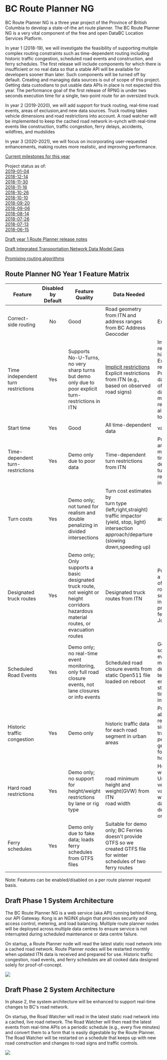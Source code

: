 # BC Route Planner NG
BC Route Planner NG is a three year project of the Province of British Columbia to develop a state-of-the art route planner. The BC Route Planner NG is a very vital component of the free and open DataBC Location Services Platform.

In year 1 (2018-19), we will investigate the feasibility of supporting multiple complex routing constraints such as time-dependent routing including historic traffic congestion, scheduled road events and construction, and ferry schedules. The first release will include components for which there is insufficient or no real data so that a stable API will be available for developers sooner than later. Such components will be turned off by default. Creating and managing data sources is out of scope of this project. Getting data custodians to put usable data APIs in place is not expected this year. The performance goal of the first release of RPNG is under two seconds execution time for a single, two-point route for an oversized truck. 

In year 2 (2019-2020), we will add support for truck routing, real-time road events, areas of exclusion,and new data sources. Truck routing takes vehicle dimensions and road restrictions into account. A road watcher will be implemented to keep the cached road network in-synch with real-time events like construction, traffic congestion, ferry delays, accidents, wildfires, and mudslides

In year 3 (2020-2021), we will focus on incorporating user-requested enhancements, making routes more realistic, and improving performance.

[Current milestones for this year](https://github.com/bcgov/ols-router/milestones)

Project status as of:<br>
[2019-01-04](https://github.com/bcgov/ols-router/blob/master/docs/rpng-2018-status-12.md)<br>
[2018-12-14](https://github.com/bcgov/ols-router/blob/master/docs/rpng-2018-status-11.md)<br>
[2018-11-30](https://github.com/bcgov/ols-router/blob/master/docs/rpng-2018-status-10.md)<br>
[2018-11-16](https://github.com/bcgov/ols-router/blob/master/docs/rpng-2018-status-9.md)<br>
[2018-10-26](https://github.com/bcgov/ols-router/blob/master/docs/rpng-2018-status-8.md)<br>
[2018-10-10](https://github.com/bcgov/ols-router/blob/master/docs/rpng-2018-status-7.md)<br>
[2018-09-20](https://github.com/bcgov/ols-router/blob/master/docs/rpng-2018-status-6.md)<br>
[2018-09-06](https://github.com/bcgov/ols-router/blob/master/docs/rpng-2018-status-5.md)<br>
[2018-08-14](https://github.com/bcgov/ols-router/blob/master/docs/rpng-2018-status-4.md)<br>
[2018-07-26](https://github.com/bcgov/ols-router/blob/master/docs/rpng-2018-status-3.md)<br>
[2018-07-13](https://github.com/bcgov/ols-router/blob/master/docs/rpng-2018-status-2.md)<br>
[2018-06-15](https://github.com/bcgov/ols-router/blob/master/docs/rpng-2018-status-1.md)<br>

[Draft year 1 Route Planner release notes](https://github.com/bcgov/ols-router/issues/75)

[Draft Integrated Transportation Network Data Model Gaps](https://github.com/bcgov/ols-router/blob/master/docs/ITN-Data-Mode-Gaps.md)

[Promising routing algorithms](https://github.com/bcgov/ols-router/issues/25)

## Route Planner NG Year 1 Feature Matrix

Feature                | Disabled<br>by Default| Feature Quality | Data Needed            |Data Quality          
|----------------------|:---------:|------------------|-----------------------|----------------------|
Correct-side routing|No|Good|Road geometry from ITN and address ranges from BC Address Geocoder|Excellent|
Time independent turn restrictions|Yes|Supports No-U-Turns, no very sharp turns but demo only due to poor explicit turn-restrictions in ITN|[Implicit restrictions](https://www.mapbox.com/mapping/mapping-for-navigation/implicit-restrictions/)<br>Explicit restrictions from ITN (e.g., based on observed road signs)|Implicit restrictions: high<br> Explicit restrictions: Poor. The data is often out of date or missing restrictions all together.
Start time|Yes|Good|All time-dependent data|variable|
Time-dependent turn-restrictions|Yes|Demo only due to poor data|Time-dependent turn restrictions from ITN|Poor. There are many missing time-dependent turn-restrictions in the data.
Turn costs|Yes|Demo only; not tuned for realism and double penalizing in divided intersections|Turn cost estimates by<br>turn type (left,right,straight)<br>traffic impactor (yield, stop, light)<br> intersection approach/departure (slowing down,speeding up)| acceptable
Designated truck routes|Yes|Demo only; Only supports a basic designated truck route, not weight or height corridors hazardous material routes, or evacuation routes|Designated truck routes from ITN| Poor; only a handful of truck route segments in the province (a few in Ft St John)
Scheduled Road Events|Yes|Demo only; no real-time event monitoring, only full road closure events, not lane closures or info events| Scheduled road closure events from static Open511 file loaded on reboot|Good for some events; too much descriptive text, not enough structured time intervals
Historic traffic congestion|Yes|Demo only|historic traffic data for each road segment in urban areas|Poor; In the absense of real data, simulated traffic peaks were generated for rush hour only.
Hard road restrictions|Yes|Demo only; no support for height/weight restrictions by lane or rig type|road minimum height and weight(GVW) from ITN<br>road width|Height, weight: Unknown; very few values<br>width: no data in ITN, demo data only
Ferry schedules|Yes|Demo only due to fake data; loads ferry schedules from GTFS files|Suitable for demo only; BC Ferries doesn't provide GTFS so we created GTFS file for winter schedules of two ferry routes

Note: Features can be enabled/disabled on a per route planner request basis.

## Draft Phase 1 System Architecture
The BC Route Planner NG is a web service (aka API) running behind Kong, our API Gateway. Kong is an NGINX plugin that provides security and access control, metering, and load balancing. Multiple route planner nodes will be deployed across multiple data centres to ensure service is not interrupted during scheduled maintenance or data centre failure.

On startup, a Route Planner node will read the latest static road network into a cached road network. Route Planner nodes will be restarted monthly when updated ITN data is received and prepared for use. Historic traffic congestion, road events, and ferry schedules are all cooked data designed solely for proof-of-concept.

![](https://github.com/bcgov/ols-router/blob/master/docs/BC-RPNG-Phase-1-Architecture.png)

## Draft Phase 2 System Architecture
In phase 2, the system architecture will be enhanced to support real-time changes to BC's road network.

On startup, the Road Watcher will read in the latest static road network into a cached, live road network. The Road Watcher will then read the latest events from real-time APIs on a periodic schedule (e.g., every five minutes) and convert them to a form that is easily digestable by the Route Planner. The Road Watcher will be restarted on a schedule that keeps up with new road construction and changes to road signs and traffic controls.

![](https://github.com/bcgov/ols-router/blob/master/docs/BC%20RPNG-Phase-2-Architecture.png)
